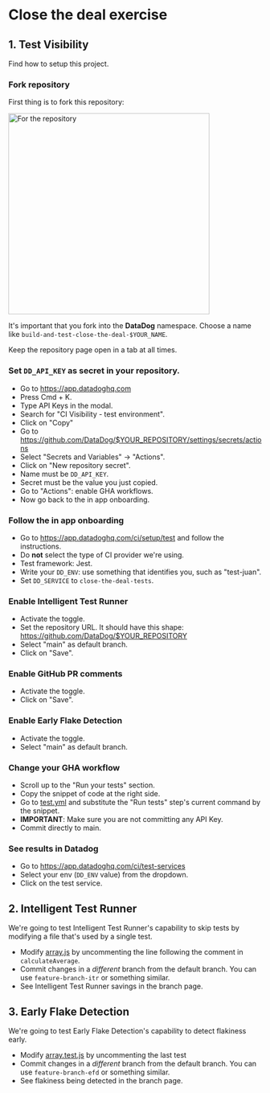 # Close the deal exercise

## 1. Test Visibility

Find how to setup this project.


### Fork repository


First thing is to fork this repository:

<img src="assets/fork-repository.png" alt="For the repository" width="400"/>

It's important that you fork into the **DataDog** namespace. Choose a name like `build-and-test-close-the-deal-$YOUR_NAME`.

Keep the repository page open in a tab at all times.

### Set `DD_API_KEY` as secret in your repository.

- Go to https://app.datadoghq.com
- Press Cmd + K.
- Type API Keys in the modal.
- Search for "CI Visibility - test environment".
- Click on "Copy"
- Go to https://github.com/DataDog/$YOUR_REPOSITORY/settings/secrets/actions
- Select "Secrets and Variables" -> "Actions".
- Click on "New repository secret".
- Name must be `DD_API_KEY`.
- Secret must be the value you just copied.
- Go to "Actions": enable GHA workflows.
- Now go back to the in app onboarding.

### Follow the in app onboarding

- Go to https://app.datadoghq.com/ci/setup/test and follow the instructions.
- Do **not** select the type of CI provider we're using.
- Test framework: Jest.
- Write your `DD_ENV`: use something that identifies you, such as "test-juan".
- Set `DD_SERVICE` to `close-the-deal-tests`.

### Enable Intelligent Test Runner

- Activate the toggle.
- Set the repository URL. It should have this shape: https://github.com/DataDog/$YOUR_REPOSITORY
- Select "main" as default branch.
- Click on "Save".

### Enable GitHub PR comments

- Activate the toggle.
- Click on "Save".

### Enable Early Flake Detection

- Activate the toggle.
- Select "main" as default branch.

### Change your GHA workflow

- Scroll up to the "Run your tests" section.
- Copy the snippet of code at the right side.
- Go to [test.yml](./.github/workflows/test.yml) and substitute the "Run tests" step's current command by the snippet.
- **IMPORTANT**: Make sure you are not committing any API Key.
- Commit directly to main.

### See results in Datadog

- Go to https://app.datadoghq.com/ci/test-services
- Select your env (`DD_ENV` value) from the dropdown.
- Click on the test service.

## 2. Intelligent Test Runner

We're going to test Intelligent Test Runner's capability to skip tests by modifying a file that's used by a single test.

- Modify [array.js](./src/array.js) by uncommenting the line following the comment in `calculateAverage`.
- Commit changes in a _different_ branch from the default branch. You can use `feature-branch-itr` or something similar.
- See Intelligent Test Runner savings in the branch page.

## 3. Early Flake Detection

We're going to test Early Flake Detection's capability to detect flakiness early.

- Modify [array.test.js](./tests/array.test.js) by uncommenting the last test
- Commit changes in a _different_ branch from the default branch. You can use `feature-branch-efd` or something similar.
- See flakiness being detected in the branch page.
